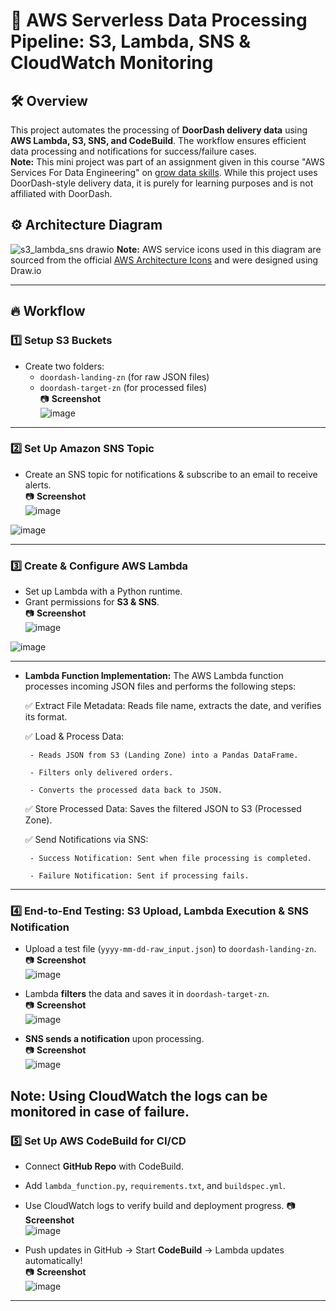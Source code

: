 # 🚀 AWS Serverless Data Processing Pipeline: S3, Lambda, SNS & CloudWatch Monitoring  

## 🛠 Overview  
This project automates the processing of **DoorDash delivery data** using **AWS Lambda, S3, SNS, and CodeBuild**. The workflow ensures efficient data processing and notifications for success/failure cases.  
**Note:**  This mini project was part of an assignment given in this course "AWS Services For Data Engineering" on [grow data skills](https://growdataskills.com/). While this project uses DoorDash-style delivery data, it is purely for learning purposes and is not affiliated with DoorDash.


## ⚙️ Architecture Diagram  
![s3_lambda_sns drawio](https://github.com/user-attachments/assets/31a8b6d6-2634-4eb6-b9ac-1efa7a14716b)
**Note:** AWS service icons used in this diagram are sourced from the official [AWS Architecture Icons](https://aws.amazon.com/architecture/icons/) and were designed using Draw.io

---

## 🔥 **Workflow**  

### 1️⃣ **Setup S3 Buckets**
- Create two folders:
  - `doordash-landing-zn` (for raw JSON files)
  - `doordash-target-zn` (for processed files)  
📷 **Screenshot**  
![image](https://github.com/user-attachments/assets/d118e597-41e1-4e87-b28b-d8c13433932e)


---

### 2️⃣ **Set Up Amazon SNS Topic**
- Create an SNS topic for notifications & subscribe to an email to receive alerts.  
📷 **Screenshot**  
![image](https://github.com/user-attachments/assets/965b7a93-6058-4924-8331-6a7b3006701a)

![image](https://github.com/user-attachments/assets/d534535c-d41b-4456-8fa7-542994b511b3)


---

### 3️⃣ **Create & Configure AWS Lambda**
- Set up Lambda with a Python runtime.
- Grant permissions for **S3 & SNS**.  
📷 **Screenshot**  
![image](https://github.com/user-attachments/assets/c1a676f4-f954-41b7-bfab-27021f1db025)

![image](https://github.com/user-attachments/assets/d2e9624c-351f-418a-94f6-ce500a54e7ed)

  ---

- **Lambda Function Implementation:** The AWS Lambda function processes incoming JSON files and performs the following steps:

   ✅ Extract File Metadata: Reads file name, extracts the date, and verifies its format.
  
   ✅ Load & Process Data:

       - Reads JSON from S3 (Landing Zone) into a Pandas DataFrame.

       - Filters only delivered orders.

       - Converts the processed data back to JSON.
  
   ✅ Store Processed Data: Saves the filtered JSON to S3 (Processed Zone).
  
   ✅ Send Notifications via SNS:

       - Success Notification: Sent when file processing is completed.

       - Failure Notification: Sent if processing fails.
---

### 4️⃣ **End-to-End Testing: S3 Upload, Lambda Execution & SNS Notification**
- Upload a test file (`yyyy-mm-dd-raw_input.json`) to `doordash-landing-zn`.  
📷 **Screenshot**  
![image](https://github.com/user-attachments/assets/21ec683d-5177-4e05-a192-03165f8e4983)
 

- Lambda **filters** the data and saves it in `doordash-target-zn`.  
📷 **Screenshot**  
![image](https://github.com/user-attachments/assets/06d3c57a-f9e3-46b5-8552-345f81626436)


- **SNS sends a notification** upon processing.  
📷 **Screenshot**  
![image](https://github.com/user-attachments/assets/641639a7-0986-459a-b17e-a0819f033540)
 
Note: Using CloudWatch the logs can be monitored in case of failure.
---

### 5️⃣ **Set Up AWS CodeBuild for CI/CD**
- Connect **GitHub Repo** with CodeBuild.
- Add `lambda_function.py`, `requirements.txt`, and `buildspec.yml`.
- Use CloudWatch logs to verify build and deployment progress.
📷 **Screenshot**  
![image](https://github.com/user-attachments/assets/f1293288-0b9d-4572-8c99-5f6665edd99b)
 

- Push updates in GitHub → Start **CodeBuild** → Lambda updates automatically!  
📷 **Screenshot**  
![image](https://github.com/user-attachments/assets/08652e97-9a6b-4cf4-b146-e014c67ffe09)


---

